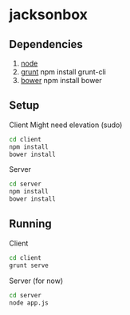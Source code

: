 # jacksonbox

Dependencies
--------------------------------------

1. [node](http://nodejs.org/download/)
2. [grunt](https://github.com/gruntjs/grunt-cli) npm install grunt-cli
2. [bower](http://bower.io/) npm install bower

Setup
--------------------------------------

Client
Might need elevation (sudo)

```bash
cd client
npm install
bower install
```

Server

```bash
cd server
npm install
bower install
```

Running
--------------------------------------

Client

```bash
cd client 
grunt serve
```

Server (for now)

```bash
cd server
node app.js
```